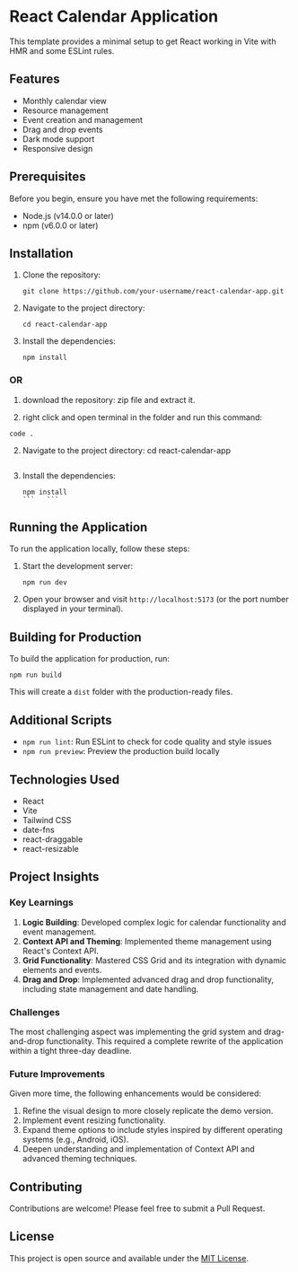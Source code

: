 # React Calendar Application

This template provides a minimal setup to get React working in Vite with HMR and some ESLint rules.

## Features

- Monthly calendar view
- Resource management
- Event creation and management
- Drag and drop events
- Dark mode support
- Responsive design

## Prerequisites

Before you begin, ensure you have met the following requirements:

- Node.js (v14.0.0 or later)
- npm (v6.0.0 or later)

## Installation

1. Clone the repository:
   ```
   git clone https://github.com/your-username/react-calendar-app.git
   ```

2. Navigate to the project directory:
   ```
   cd react-calendar-app
   ```

3. Install the dependencies:
   ```
   npm install
   ```
### OR

1. download the repository: 
   zip file and extract it.

2.  right click and open terminal in the folder and run this command:
   ```
   code .
   ```
2. Navigate to the project directory:
   cd react-calendar-app
   ```

3. Install the dependencies:
   ```
   npm install
   ```   ```

## Running the Application

To run the application locally, follow these steps:

1. Start the development server:
   ```
   npm run dev
   ```

2. Open your browser and visit `http://localhost:5173` (or the port number displayed in your terminal).

## Building for Production

To build the application for production, run:

```
npm run build
```

This will create a `dist` folder with the production-ready files.

## Additional Scripts

- `npm run lint`: Run ESLint to check for code quality and style issues
- `npm run preview`: Preview the production build locally

## Technologies Used

- React
- Vite
- Tailwind CSS
- date-fns
- react-draggable
- react-resizable

## Project Insights

### Key Learnings

1. **Logic Building**: Developed complex logic for calendar functionality and event management.
2. **Context API and Theming**: Implemented theme management using React's Context API.
3. **Grid Functionality**: Mastered CSS Grid and its integration with dynamic elements and events.
4. **Drag and Drop**: Implemented advanced drag and drop functionality, including state management and date handling.

### Challenges

The most challenging aspect was implementing the grid system and drag-and-drop functionality. This required a complete rewrite of the application within a tight three-day deadline.

### Future Improvements

Given more time, the following enhancements would be considered:

1. Refine the visual design to more closely replicate the demo version.
2. Implement event resizing functionality.
3. Expand theme options to include styles inspired by different operating systems (e.g., Android, iOS).
4. Deepen understanding and implementation of Context API and advanced theming techniques.



## Contributing

Contributions are welcome! Please feel free to submit a Pull Request.

## License

This project is open source and available under the [MIT License](LICENSE).
